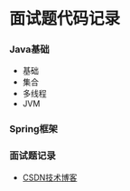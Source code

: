 # 面试题代码记录

### Java基础
* 基础
* 集合
* 多线程
* JVM

### Spring框架

### 面试题记录
* [CSDN技术博客](https://blog.csdn.net/u012832497)

